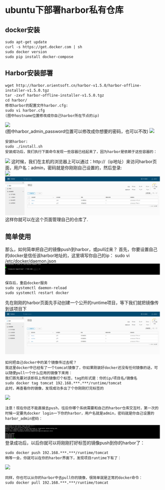 # ubuntu下部署harbor私有仓库 #

## docker安装 ##

```
sudo apt-get update
curl -s https://get.docker.com | sh
sudo docker version
sudo pip install docker-compose
```  
## Harbor安装部署 ##
```
wget http://harbor.orientsoft.cn/harbor-v1.5.0/harbor-offline-installer-v1.5.0.tgz
tar -zxvf harbor-offline-installer-v1.5.0.tgz
cd harbor/
修改harbor的配置文件harbor.cfg:
sudo vi harbor.cfg
(图中hostname位置修改成你自己harbor所在节点的ip)
```  
![](https://img-blog.csdnimg.cn/2018120612230231.png?raw=true)  
(图中harbor_admin_password位置可以修改成你想要的密码，也可以不改)
![](https://img-blog.csdnimg.cn/20181206122359168.png?raw=true)
```
安装harbor:
sudo ./install.sh
安装成功后，我们执行下面命令发现一些容器已经起来了，因为harbor是依赖于这些容器的：
```  
![](https://img-blog.csdnimg.cn/2018120612283573.png?raw=true)
这时候，我们在主机的浏览器上可以通过：http://（ip地址）来访问harbor页面，用户名：admin，密码就是你刚刚自己设置的，然后登录:  
![](https://img-blog.csdnimg.cn/20181206123142373.png?raw=true)
![](https://github.com/wangyh2016/storm/blob/master/harbor.png?raw=true)
这样你就可以在这个页面管理自己的仓库了.

## 简单使用 ##
那么，如何简单把自己的镜像push到harbor，或pull过来？
首先，你要设置自己的docker是信任该harbor地址的，这里填写你自己的ip：
sudo vi /etc/docker/daemon.json
![](https://github.com/wangyh2016/storm/blob/master/docker-daemon1.png?raw=true)
```  
保存后，重启docker服务
sudo systemctl daemon-reload
sudo systemctl restart docker
```  
先在刚刚的harbor页面先手动创建一个公开的runtime项目，等下我们就把镜像传到该项目下
![](https://github.com/wangyh2016/storm/blob/master/runtime.png?raw=true)  
```  
如何把自己docker中的某个镜像传过去呢？
我这里docker中已经有了一个tomcat镜像了，你如果刚装好docker还没有任何镜像的话，可以随便pull一个什么应用的镜像下来用：
我们首先要对该即将上传的镜像打个标签，tag的形式是：你的ip/项目名/镜像名
sudo docker tag tomcat 192.168.***.***/runtime/tomcat  
此时，再查看你的镜像，发现成功多出了个你刚刚打完标签的
```  
 ![](https://img-blog.csdnimg.cn/20181206130011361.png?raw=true)
 ``` 
 注意！现在你还不能直接去push，往后你哪个系统需要和自己的harbor仓库交互时，第一次的时候一定要先docker login一下你的harbor，用户名就是admin，密码就是你自己设置的harbor_admin密码：
```  
![](https://github.com/wangyh2016/storm/blob/master/harbor-login.png?raw=true)
登录成功后，以后你就可以将刚刚打好标签的镜像push到你的harbor了：
```    
sudo docker push 192.168.***.***/runtime/tomcat
稍等一会，你就可以在你的harbor界面下，发现项目runtime下有了：
```  
![](https://img-blog.csdnimg.cn/20181206130905487.png?raw=true)
```   
同样，你也可以从你的harbor中去pull你的镜像，很简单就是正常的docker命令：
sudo docker pull 192.168.***.***/runtime/tomcat
```   

